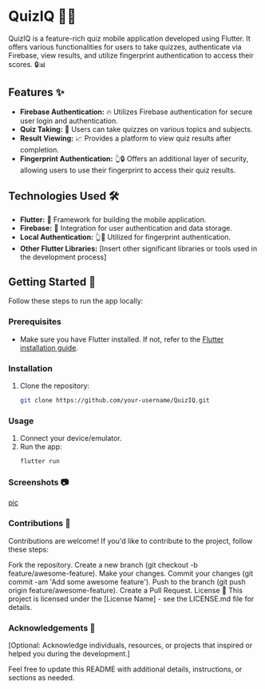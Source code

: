 # QuizIQ 🧠📱

QuizIQ is a feature-rich quiz mobile application developed using Flutter. It offers various functionalities for users to take quizzes, authenticate via Firebase, view results, and utilize fingerprint authentication to access their scores. 🔒📊

## Features ✨

- **Firebase Authentication:** 🔥 Utilizes Firebase authentication for secure user login and authentication.
- **Quiz Taking:** 📝 Users can take quizzes on various topics and subjects.
- **Result Viewing:** 📈 Provides a platform to view quiz results after completion.
- **Fingerprint Authentication:** 👆🔒 Offers an additional layer of security, allowing users to use their fingerprint to access their quiz results.

## Technologies Used 🛠️

- **Flutter:** 📱 Framework for building the mobile application.
- **Firebase:** 🔐 Integration for user authentication and data storage.
- **Local Authentication:** 👆🔑 Utilized for fingerprint authentication.
- **Other Flutter Libraries:** [Insert other significant libraries or tools used in the development process]

## Getting Started 🚀

Follow these steps to run the app locally:

### Prerequisites

- Make sure you have Flutter installed. If not, refer to the [Flutter installation guide](https://flutter.dev/docs/get-started/install).

### Installation

1. Clone the repository:

   ```bash
   git clone https://github.com/your-username/QuizIQ.git

### Usage
1. Connect your device/emulator.
2. Run the app:
   ```bash
   flutter run

### Screenshots 📷
[pic](https://www.google.com/imgres?imgurl=https%3A%2F%2Fwww.openapis.org%2Fwp-content%2Fuploads%2Fsites%2F3%2F2021%2F12%2Freadme-blue.png&tbnid=5yE881Py5aBsgM&vet=12ahUKEwjv8IGFnbmCAxXZa2wGHci2CF0QMygjegUIARC8AQ..i&imgrefurl=https%3A%2F%2Fwww.openapis.org%2Fblog%2F2021%2F12%2F09%2Freadme-api-documentation-hub-joins-openapi-initiative&docid=BNhEeOsb1Op-UM&w=2778&h=503&q=readme&ved=2ahUKEwjv8IGFnbmCAxXZa2wGHci2CF0QMygjegUIARC8AQ "Optional title")

### Contributions 🤝
Contributions are welcome! If you'd like to contribute to the project, follow these steps:

Fork the repository.
Create a new branch (git checkout -b feature/awesome-feature).
Make your changes.
Commit your changes (git commit -am 'Add some awesome feature').
Push to the branch (git push origin feature/awesome-feature).
Create a Pull Request.
License 📜
This project is licensed under the [License Name] - see the LICENSE.md file for details.

### Acknowledgements 🙌
[Optional: Acknowledge individuals, resources, or projects that inspired or helped you during the development.]

Feel free to update this README with additional details, instructions, or sections as needed.
